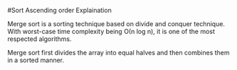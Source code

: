 #Sort Ascending order Explaination

<p>Merge sort is a sorting technique based on divide and conquer technique. With worst-case time complexity being Ο(n log n), it is one of the most respected algorithms.</p>

<p>Merge sort first divides the array into equal halves and then combines them in a sorted manner.</p>
